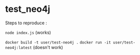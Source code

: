 # test_neo4j

Steps to reproduce :

`node index.js` (works)

`docker build -t user/test-neo4j .`
`docker run -it user/test-neo4j:latest`
(doesn't work)
